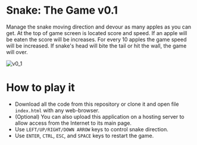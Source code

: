 # Snake: The Game v0.1

Manage the snake moving direction and devour as many apples as you can get. At the top of game screen is located score and speed. If an apple will be eaten the score will be increases. For every 10 apples the game speed will be increased. If snake's head will bite the tail or hit the wall, the game will over.

![v0_1](https://user-images.githubusercontent.com/36193247/232428605-b87d9c17-37f7-4274-8f46-5b7c581899bd.png)

# How to play it

- Download all the code from this repository or clone it and open file `index.html` with any web-browser.
- (Optional) You can also upload this application on a hosting server to allow access from the Internet to its main page.
- Use `LEFT/UP/RIGHT/DOWN ARROW` keys to control snake direction.
- Use `ENTER`, `CTRL`, `ESC`, and `SPACE` keys to restart the game.
